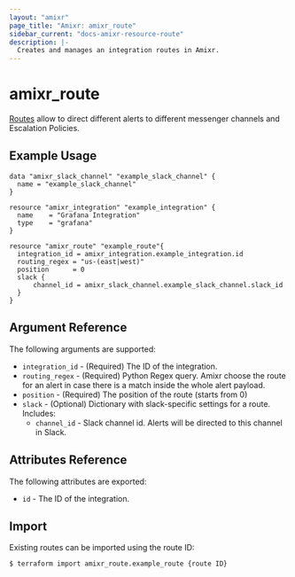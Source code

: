 ```yaml
---
layout: "amixr"
page_title: "Amixr: amixr_route"
sidebar_current: "docs-amixr-resource-route"
description: |-
  Creates and manages an integration routes in Amixr.
---
```


# amixr\_route

[Routes](https://api-docs.amixr.io/#routes) allow to direct different alerts to different messenger channels and Escalation Policies.

## Example Usage

```hcl
data "amixr_slack_channel" "example_slack_channel" {
  name = "example_slack_channel"
}

resource "amixr_integration" "example_integration" {
  name    = "Grafana Integration"
  type    = "grafana"
}

resource "amixr_route" "example_route"{ 
  integration_id = amixr_integration.example_integration.id
  routing_regex = "us-(east|west)"
  position      = 0
  slack {
      channel_id = amixr_slack_channel.example_slack_channel.slack_id
  }
}
```

## Argument Reference

The following arguments are supported:

  * `integration_id` - (Required) The ID of the integration.
  * `routing_regex` - (Required) Python Regex query. Amixr choose the route for an alert in case there is a match inside the whole alert payload.
  * `position` - (Required) The position of the route (starts from 0)
  * `slack` - (Optional) Dictionary with slack-specific settings for a route. Includes:
    - `channel_id` - Slack channel id. Alerts will be directed to this channel in Slack.


## Attributes Reference

The following attributes are exported:

  * `id` - The ID of the integration.
  

## Import

Existing routes can be imported using the route ID:

```sh
$ terraform import amixr_route.example_route {route ID}
```

